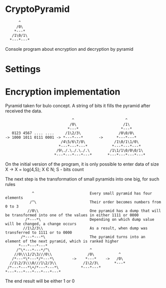 # CryptoPyramid

          ^
         /0\
        *---*
       /1\0/1\
      *---*---*

Console program about encryption and decryption by pyramid

# Settings
# Encryption implementation

Pyramid taken for bulo concept. A string of bits it fills the pyramid after received the data.                   
        

                                  ^                       ^
                                 /0\                     /1\
                                *---*                   *---*
       0123 4567 .... ....     /1\2/3\                 /0\0/0\
    -> 1000 1011 0111 0001 -> *---*---*       ->      *---*---*
                             /4\5/6\7/8\             /1\0/1\1/0\
                            *---*---*---*           *---*---*---*
                           /9\./.\./.\./.\         /1\1/1\0/0\0/1\
                          *---*---*---*---*       *---*---*---*---*

On the initial version of the program, it is only possible to enter data of size X -> X = log(4,S); X Є N; S - bits count

The next step is the transformation of small pyramids into one big, for such rules


                ^                         Every small pyramid has four elements
               /^\                        Their order becomes numbers from 0 to 3
              //0\\                       One pyramid has a dump that will be transformed into one of the values in either 1111 or 0000
             /*---*\                      Depending on which dump value will be changed, a change occurs
            //1\2/3\\                     As a result, when dump was transferred to 1111 or to 0000
           /*---*---*\                    The pyramid turns into an element of the next pyramid, which is ranked higher
          *---*---*---*           
         /^\*---*---*/^\                  ^             
        //0\\\1/2\3///0\\                /0\           ^
       /*---*\*---*/*---*\        ->    *---*    ->   /0\ 
      //1\2/3\\\0///1\2/3\\            /1\2/3\       *---*
     /*---*---*\•/*---*---*\          *---*---*
    *---*---*---*---*---*---*
  
The end result will be either 1 or 0
